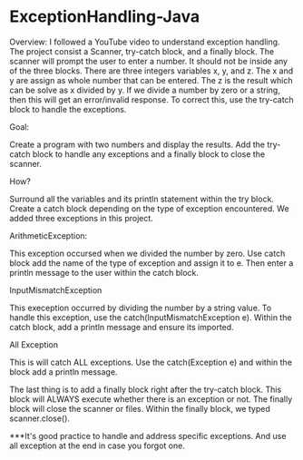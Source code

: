 # ExceptionHandling-Java

Overview:
I followed a YouTube video to understand exception handling. 
The project consist a Scanner, try-catch block, and a finally block.
The scanner will prompt the user to enter a number. It should not be inside
any of the three blocks. There are three integers variables x, y, and z.
The x and y are assign as whole number that can be entered. The z is the result which
can be solve as x divided by y. 
If we divide a number by zero or a string, then this will get an error/invalid response.
To correct this, use the try-catch block to handle the exceptions. 

Goal:

Create a program with two numbers and display the results. Add the try-catch block to handle
any exceptions and a finally block to close the scanner. 

How?

Surround all the variables and its println statement within the try block.
Create a catch block depending on the type of exception encountered. 
We added three exceptions in this project. 

ArithmeticException: 

This exception occursed when we divided the number by zero.
Use catch block add the name of the type of exception and assign it to e.
Then enter a println message to the user within the catch block. 

InputMismatchException

This exeception occurred by dividing the number by a string value. 
To handle this exception, use the catch(InputMismatchException e).
Within the catch block, add a println message and ensure its imported. 

All Exception

This is will catch ALL exceptions. 
Use the catch(Exception e) and within the block add a println message.

The last thing is to add a finally block right after the try-catch block. This
block will ALWAYS execute whether there is an exception or not.
The finally block will close the scanner or files. 
Within the finally block, we typed scanner.close(). 

***It's good practice to handle and address specific exceptions. And use all
exception at the end in case you forgot one. 


  
